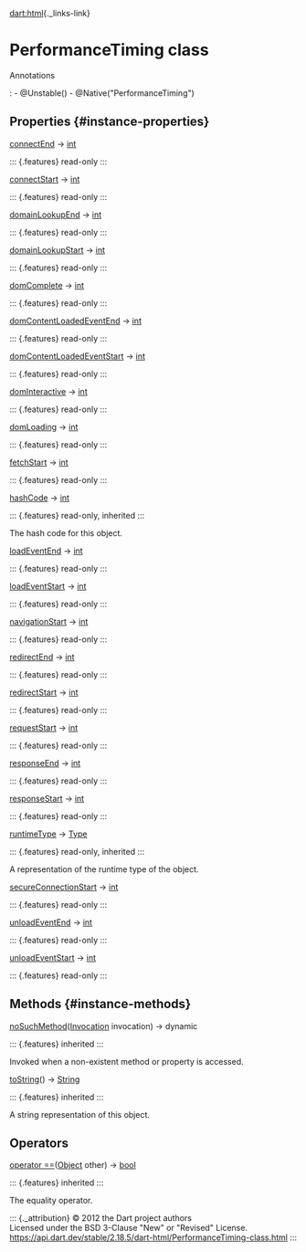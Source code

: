 [dart:html](../dart-html/dart-html-library){._links-link}

PerformanceTiming class
=======================

Annotations

:   -   \@Unstable()
    -   \@Native(\"PerformanceTiming\")

Properties {#instance-properties}
----------

[connectEnd](performancetiming/connectend) →
[int](../dart-core/int-class)

::: {.features}
read-only
:::

[connectStart](performancetiming/connectstart) →
[int](../dart-core/int-class)

::: {.features}
read-only
:::

[domainLookupEnd](performancetiming/domainlookupend) →
[int](../dart-core/int-class)

::: {.features}
read-only
:::

[domainLookupStart](performancetiming/domainlookupstart) →
[int](../dart-core/int-class)

::: {.features}
read-only
:::

[domComplete](performancetiming/domcomplete) →
[int](../dart-core/int-class)

::: {.features}
read-only
:::

[domContentLoadedEventEnd](performancetiming/domcontentloadedeventend) →
[int](../dart-core/int-class)

::: {.features}
read-only
:::

[domContentLoadedEventStart](performancetiming/domcontentloadedeventstart)
→ [int](../dart-core/int-class)

::: {.features}
read-only
:::

[domInteractive](performancetiming/dominteractive) →
[int](../dart-core/int-class)

::: {.features}
read-only
:::

[domLoading](performancetiming/domloading) →
[int](../dart-core/int-class)

::: {.features}
read-only
:::

[fetchStart](performancetiming/fetchstart) →
[int](../dart-core/int-class)

::: {.features}
read-only
:::

[hashCode](../dart-core/object/hashcode) → [int](../dart-core/int-class)

::: {.features}
read-only, inherited
:::

The hash code for this object.

[loadEventEnd](performancetiming/loadeventend) →
[int](../dart-core/int-class)

::: {.features}
read-only
:::

[loadEventStart](performancetiming/loadeventstart) →
[int](../dart-core/int-class)

::: {.features}
read-only
:::

[navigationStart](performancetiming/navigationstart) →
[int](../dart-core/int-class)

::: {.features}
read-only
:::

[redirectEnd](performancetiming/redirectend) →
[int](../dart-core/int-class)

::: {.features}
read-only
:::

[redirectStart](performancetiming/redirectstart) →
[int](../dart-core/int-class)

::: {.features}
read-only
:::

[requestStart](performancetiming/requeststart) →
[int](../dart-core/int-class)

::: {.features}
read-only
:::

[responseEnd](performancetiming/responseend) →
[int](../dart-core/int-class)

::: {.features}
read-only
:::

[responseStart](performancetiming/responsestart) →
[int](../dart-core/int-class)

::: {.features}
read-only
:::

[runtimeType](../dart-core/object/runtimetype) →
[Type](../dart-core/type-class)

::: {.features}
read-only, inherited
:::

A representation of the runtime type of the object.

[secureConnectionStart](performancetiming/secureconnectionstart) →
[int](../dart-core/int-class)

::: {.features}
read-only
:::

[unloadEventEnd](performancetiming/unloadeventend) →
[int](../dart-core/int-class)

::: {.features}
read-only
:::

[unloadEventStart](performancetiming/unloadeventstart) →
[int](../dart-core/int-class)

::: {.features}
read-only
:::

Methods {#instance-methods}
-------

[noSuchMethod](../dart-core/object/nosuchmethod)([Invocation](../dart-core/invocation-class)
invocation) → dynamic

::: {.features}
inherited
:::

Invoked when a non-existent method or property is accessed.

[toString](../dart-core/object/tostring)() →
[String](../dart-core/string-class)

::: {.features}
inherited
:::

A string representation of this object.

Operators
---------

[operator
==](../dart-core/object/operator_equals)([Object](../dart-core/object-class)
other) → [bool](../dart-core/bool-class)

::: {.features}
inherited
:::

The equality operator.

::: {._attribution}
© 2012 the Dart project authors\
Licensed under the BSD 3-Clause \"New\" or \"Revised\" License.\
<https://api.dart.dev/stable/2.18.5/dart-html/PerformanceTiming-class.html>
:::
